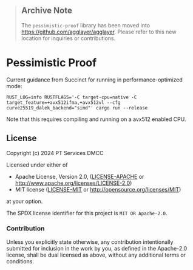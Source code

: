 >## Archive Note
>The `pessimistic-proof` library has been moved into https://github.com/agglayer/agglayer.
>Please refer to this new location for inquiries or contributions.

# Pessimistic Proof

Current guidance from Succinct for running in performance-optimized mode:

``RUST_LOG=info RUSTFLAGS='-C target-cpu=native -C target_feature=+avx512ifma,+avx512vl --cfg curve25519_dalek_backend="simd"' cargo run --release``

Note that this requires compiling and running on a avx512 enabled CPU.

## License
Copyright (c) 2024 PT Services DMCC

Licensed under either of

* Apache License, Version 2.0, ([LICENSE-APACHE](LICENSE-APACHE) or http://www.apache.org/licenses/LICENSE-2.0)
* MIT license ([LICENSE-MIT](LICENSE-MIT) or http://opensource.org/licenses/MIT)

at your option. 

The SPDX license identifier for this project is `MIT OR Apache-2.0`.

### Contribution

Unless you explicitly state otherwise, any contribution intentionally submitted for inclusion in the work by you, as defined in the Apache-2.0 license, shall be dual licensed as above, without any additional terms or conditions.
